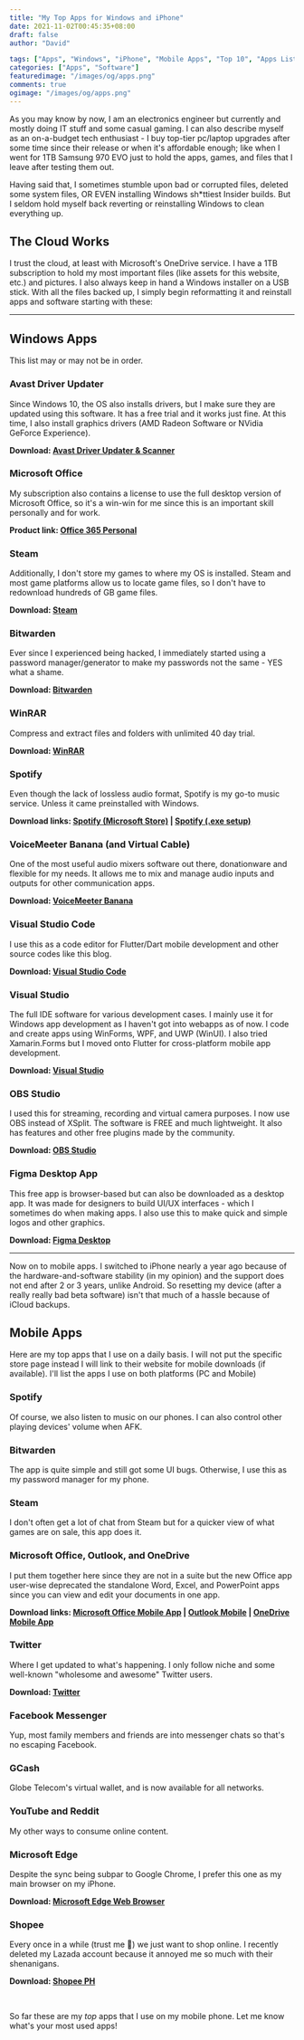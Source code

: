 ```yaml
---
title: "My Top Apps for Windows and iPhone"
date: 2021-11-02T00:45:35+08:00
draft: false
author: "David"

tags: ["Apps", "Windows", "iPhone", "Mobile Apps", "Top 10", "Apps List"]
categories: ["Apps", "Software"]
featuredimage: "/images/og/apps.png"
comments: true
ogimage: "/images/og/apps.png"
---
```


As you may know by now, I am an electronics engineer but currently and mostly doing IT stuff and some casual gaming. I can also describe myself as an on-a-budget tech enthusiast - I buy top-tier pc/laptop upgrades after some time since their release or when it's affordable enough; like when I went for 1TB Samsung 970 EVO just to hold the apps, games, and files that I leave after testing them out.

Having said that, I sometimes stumble upon bad or corrupted files, deleted some system files, OR EVEN installing Windows sh\*ttiest Insider builds. But I seldom hold myself back reverting or reinstalling Windows to clean everything up.

## The Cloud Works

I trust the cloud, at least with Microsoft's OneDrive service. I have a 1TB subscription to hold my most important files (like assets for this website, etc.) and pictures. I also always keep in hand a Windows installer on a USB stick. With all the files backed up, I simply begin reformatting it and reinstall apps and software starting with these:

<hr>

## Windows Apps

This list may or may not be in order.

### Avast Driver Updater

Since Windows 10, the OS also installs drivers, but I make sure they are updated using this software. It has a free trial and it works just fine. At this time, I also install graphics drivers (AMD Radeon Software or NVidia GeForce Experience).

**Download: [Avast Driver Updater & Scanner](https://www.avast.com/en-ph/driver-updater#pc)**

### Microsoft Office

My subscription also contains a license to use the full desktop version of Microsoft Office, so it's a win-win for me since this is an important skill personally and for work.

**Product link: [Office 365 Personal](https://www.microsoft.com/store/apps/CFQ7TTC0K5BF)**

### Steam

Additionally, I don't store my games to where my OS is installed. Steam and most game platforms allow us to locate game files, so I don't have to redownload hundreds of GB game files.

**Download: [Steam](https://store.steampowered.com/about/)**

### Bitwarden

Ever since I experienced being hacked, I immediately started using a password manager/generator to make my passwords not the same - YES what a shame.

**Download: [Bitwarden](https://bitwarden.com/download/)**

### WinRAR

Compress and extract files and folders with unlimited 40 day trial.

**Download: [WinRAR](https://www.win-rar.com/download.html?&L=0)**

### Spotify

Even though the lack of lossless audio format, Spotify is my go-to music service. Unless it came preinstalled with Windows.

**Download links: [Spotify (Microsoft Store)](https://www.microsoft.com/store/productId/9NCBCSZSJRSB) | [Spotify (.exe setup)](https://www.spotify.com/kw-en/download/windows/)**

### VoiceMeeter Banana (and Virtual Cable)

One of the most useful audio mixers software out there, donationware and flexible for my needs. It allows me to mix and manage audio inputs and outputs for other communication apps.

**Download: [VoiceMeeter Banana](https://vb-audio.com/Voicemeeter/banana.htm)**

### Visual Studio Code

I use this as a code editor for Flutter/Dart mobile development and other source codes like this blog.

**Download: [Visual Studio Code](https://code.visualstudio.com/download)**

### Visual Studio

The full IDE software for various development cases. I mainly use it for Windows app development as I haven't got into webapps as of now. I code and create apps using WinForms, WPF, and UWP (WinUI). I also tried Xamarin.Forms but I moved onto Flutter for cross-platform mobile app development.

**Download: [Visual Studio](https://visualstudio.microsoft.com/downloads/)**

### OBS Studio

I used this for streaming, recording and virtual camera purposes. I now use OBS instead of XSplit. The software is FREE and much lightweight. It also has features and other free plugins made by the community.

**Download: [OBS Studio](https://obsproject.com/download)**

### Figma Desktop App

This free app is browser-based but can also be downloaded as a desktop app. It was made for designers to build UI/UX interfaces - which I sometimes do when making apps. I also use this to make quick and simple logos and other graphics.

**Download: [Figma Desktop](https://www.figma.com/downloads/)**

<hr>

Now on to mobile apps. I switched to iPhone nearly a year ago because of the hardware-and-software stability (in my opinion) and the support does not end after 2 or 3 years, unlike Android. So resetting my device (after a really really bad beta software) isn't that much of a hassle because of iCloud backups.

## Mobile Apps

Here are my top apps that I use on a daily basis. I will not put the specific store page instead I will link to their website for mobile downloads (if available). I'll list the apps I use on both platforms (PC and Mobile)

### Spotify

Of course, we also listen to music on our phones. I can also control other playing devices' volume when AFK.

### Bitwarden

The app is quite simple and still got some UI bugs. Otherwise, I use this as my password manager for my phone.

### Steam

I don't often get a lot of chat from Steam but for a quicker view of what games are on sale, this app does it.

### Microsoft Office, Outlook, and OneDrive

I put them together here since they are not in a suite but the new Office app user-wise deprecated the standalone Word, Excel, and PowerPoint apps since you can view and edit your documents in one app.

**Download links: [Microsoft Office Mobile App](https://www.microsoft.com/en-ww/microsoft-365/mobile) | [Outlook Mobile](https://www.microsoft.com/en-us/microsoft-365/outlook-mobile-for-android-and-ios) | [OneDrive Mobile App](https://www.microsoft.com/en-us/microsoft-365/onedrive/download)**

### Twitter

Where I get updated to what's happening. I only follow niche and some well-known "wholesome and awesome" Twitter users.

**Download: [Twitter](https://twitter.com/settings/download?lang=en)**

### Facebook Messenger

Yup, most family members and friends are into messenger chats so that's no escaping Facebook.

### GCash

Globe Telecom's virtual wallet, and is now available for all networks.

### YouTube and Reddit

My other ways to consume online content.

### Microsoft Edge

Despite the sync being subpar to Google Chrome, I prefer this one as my main browser on my iPhone.

**Download: [Microsoft Edge Web Browser](https://www.microsoft.com/en-us/edge#platform)**

### Shopee

Every once in a while (trust me 🤣) we just want to shop online. I recently deleted my Lazada account because it annoyed me so much with their shenanigans.

**Download: [Shopee PH](https://shp.ee/x6uyiut)**

&nbsp;

So far these are my _top_ apps that I use on my mobile phone. Let me know what's your most used apps!
